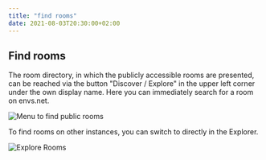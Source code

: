 ```yaml
---
title: "find rooms"
date: 2021-08-03T20:30:00+02:00
---
```


## Find rooms

The room directory, in which the publicly accessible rooms are presented, can be reached via the button "Discover / Explore" in the upper left corner under the own display name. Here you can immediately search for a room on envs.net.

![Menu to find public rooms](/images/01_Find_en.png "Menu to find public rooms")

To find rooms on other instances, you can switch to directly in the Explorer.

![Explore Rooms](/images/01_Explore_en.png "Explore Rooms")
